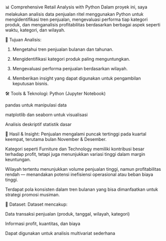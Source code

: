 📊 Comprehensive Retail Analysis with Python
Dalam proyek ini, saya melakukan analisis data penjualan ritel menggunakan Python untuk mengidentifikasi tren penjualan, mengevaluasi performa tiap kategori produk, dan menganalisis profitabilitas berdasarkan berbagai aspek seperti waktu, kategori, dan wilayah.

🎯 Tujuan Analisis:
1. Mengetahui tren penjualan bulanan dan tahunan.

2. Mengidentifikasi kategori produk paling menguntungkan.

3. Mengevaluasi performa penjualan berdasarkan wilayah.

4. Memberikan insight yang dapat digunakan untuk pengambilan keputusan bisnis.

🛠 Tools & Teknologi:
Python (Jupyter Notebook)

pandas untuk manipulasi data

matplotlib dan seaborn untuk visualisasi

Analisis deskriptif statistik dasar

📌 Hasil & Insight:
Penjualan mengalami puncak tertinggi pada kuartal keempat, terutama bulan November & Desember.

Kategori seperti Furniture dan Technology memiliki kontribusi besar terhadap profit, tetapi juga menunjukkan variasi tinggi dalam margin keuntungan.

Wilayah tertentu menunjukkan volume penjualan tinggi, namun profitabilitas rendah — menandakan potensi inefisiensi operasional atau beban biaya tinggi.

Terdapat pola konsisten dalam tren bulanan yang bisa dimanfaatkan untuk strategi promosi musiman.

📁 Dataset:
Dataset mencakup:

Data transaksi penjualan (produk, tanggal, wilayah, kategori)

Informasi profit, kuantitas, dan biaya

Dapat digunakan untuk analisis multivariat sederhana
